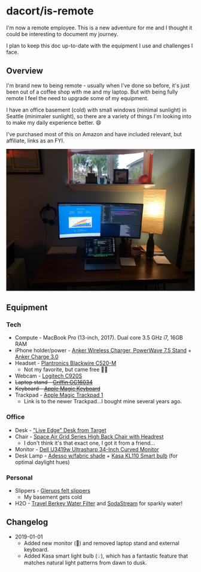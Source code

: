 # dacort/is-remote

I'm now a remote employee. This is a new adventure for me and I thought it could be interesting to document my journey. 

I plan to keep this doc up-to-date with the equipment I use and challenges I face.

## Overview

I'm brand new to being remote - usually when I've done so before, it's just been out of a coffee shop with me and my laptop.
But with being fully remote I feel the need to upgrade some of my equipment.

I have an office basement (cold) with small windows (minimal sunlight) in Seattle (minimaler sunlight), so there are a variety of things I'm looking into to make my daily experience better. :smile:

I've purchased most of this on Amazon and have included relevant, but affiliate, links as an FYI. 

![my desk](Desk.png)

## Equipment

### Tech

- Compute - MacBook Pro (13-inch, 2017). Dual core 3.5 GHz i7, 16GB RAM
- iPhone holder/power - [Anker Wireless Charger, PowerWave 7.5 Stand](https://amzn.to/2qLYfhs) + [Anker Charge 3.0](https://amzn.to/36oGKms)
- Headset - [Plantronics Blackwire C520-M](https://amzn.to/2rDFRHP)
  - Not my favorite, but came free :man_shrugging:
- Webcam - [Logitech C920S](https://amzn.to/2S7INWr)
- ~~Laptop stand - [Griffin GC16034](https://amzn.to/2PAqBn7)~~
- ~~Keyboard - [Apple Magic Keyboard](https://www.apple.com/shop/product/MLA22LL/A/magic-keyboard-us-english)~~
- Trackpad - [Apple Magic Trackpad 1](https://www.apple.com/shop/product/MJ2R2LL/A/magic-trackpad-2-silver)
  - Link is to the newer Trackpad...I bought mine several years ago.

### Office

- Desk - ["Live Edge" Desk from Target](https://www.target.com/p/remington-live-edge-desk-natural-christopher-knight-home/-/A-53630772)
- Chair - [Space Air Grid Series High Back Chair with Headrest](https://amzn.to/36uyuBd)
  - I don't think it's that exact one, I got it from a friend...
- Monitor - [Dell U3419w Ultrasharp 34-Inch Curved Monitor](https://amzn.to/2MQAQTJ)
- Desk Lamp - [Adesso w/fabric shade](https://amzn.to/2QhMObf) + [Kasa KL110 Smart bulb](https://amzn.to/35jGhRE) (for optimal daylight hues)

### Personal

- Slippers - [Glerups felt slippers](https://www.glerups.com/products/ladies-gents/the-slip-on-with-leather-sole/orange/)
  - My basement gets cold
- H2O - [Travel Berkey Water Filter](https://amzn.to/2PwWqNE) and [SodaStream](https://amzn.to/2LHxAcD) for sparkly water!

## Changelog

- 2019-01-01
    - Added new monitor (:raised_hands:) and removed laptop stand and external keyboard. 
    - Added Kasa smart light bulb (:bulb:), which has a fantastic feature that matches natural light patterns from dawn to dusk.
